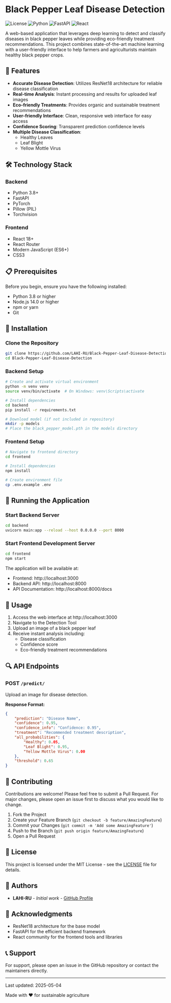 # Black Pepper Leaf Disease Detection

![License](https://img.shields.io/badge/license-MIT-blue.svg)
![Python](https://img.shields.io/badge/python-3.8+-green.svg)
![FastAPI](https://img.shields.io/badge/FastAPI-0.68+-blue.svg)
![React](https://img.shields.io/badge/react-18.0+-61DAFB.svg)

A web-based application that leverages deep learning to detect and classify diseases in black pepper leaves while providing eco-friendly treatment recommendations. This project combines state-of-the-art machine learning with a user-friendly interface to help farmers and agriculturists maintain healthy black pepper crops.

## 🌟 Features

- **Accurate Disease Detection**: Utilizes ResNet18 architecture for reliable disease classification
- **Real-time Analysis**: Instant processing and results for uploaded leaf images
- **Eco-friendly Treatments**: Provides organic and sustainable treatment recommendations
- **User-friendly Interface**: Clean, responsive web interface for easy access
- **Confidence Scoring**: Transparent prediction confidence levels
- **Multiple Disease Classification**:
  - Healthy Leaves
  - Leaf Blight
  - Yellow Mottle Virus

## 🛠️ Technology Stack

### Backend
- Python 3.8+
- FastAPI
- PyTorch
- Pillow (PIL)
- Torchvision

### Frontend
- React 18+
- React Router
- Modern JavaScript (ES6+)
- CSS3

## 📋 Prerequisites

Before you begin, ensure you have the following installed:
- Python 3.8 or higher
- Node.js 14.0 or higher
- npm or yarn
- Git

## 🚀 Installation

### Clone the Repository
```bash
git clone https://github.com/LAHI-RU/Black-Pepper-Leaf-Disease-Detection.git
cd Black-Pepper-Leaf-Disease-Detection
```

### Backend Setup
```bash
# Create and activate virtual environment
python -m venv venv
source venv/bin/activate  # On Windows: venv\Scripts\activate

# Install dependencies
cd backend
pip install -r requirements.txt

# Download model (if not included in repository)
mkdir -p models
# Place the black_pepper_model.pth in the models directory
```

### Frontend Setup
```bash
# Navigate to frontend directory
cd frontend

# Install dependencies
npm install

# Create environment file
cp .env.example .env
```

## 🎯 Running the Application

### Start Backend Server
```bash
cd backend
uvicorn main:app --reload --host 0.0.0.0 --port 8000
```

### Start Frontend Development Server
```bash
cd frontend
npm start
```

The application will be available at:
- Frontend: http://localhost:3000
- Backend API: http://localhost:8000
- API Documentation: http://localhost:8000/docs

## 📖 Usage

1. Access the web interface at http://localhost:3000
2. Navigate to the Detection Tool
3. Upload an image of a black pepper leaf
4. Receive instant analysis including:
   - Disease classification
   - Confidence score
   - Eco-friendly treatment recommendations

## 🔍 API Endpoints

### POST `/predict/`
Upload an image for disease detection.

**Response Format:**
```json
{
    "prediction": "Disease Name",
    "confidence": 0.95,
    "confidence_info": "Confidence: 0.95",
    "treatment": "Recommended treatment description",
    "all_probabilities": {
        "Healthy": 0.05,
        "Leaf Blight": 0.95,
        "Yellow Mottle Virus": 0.00
    },
    "threshold": 0.65
}
```

## 🤝 Contributing

Contributions are welcome! Please feel free to submit a Pull Request. For major changes, please open an issue first to discuss what you would like to change.

1. Fork the Project
2. Create your Feature Branch (`git checkout -b feature/AmazingFeature`)
3. Commit your Changes (`git commit -m 'Add some AmazingFeature'`)
4. Push to the Branch (`git push origin feature/AmazingFeature`)
5. Open a Pull Request

## 📝 License

This project is licensed under the MIT License - see the [LICENSE](LICENSE) file for details.

## 👥 Authors

- **LAHI-RU** - *Initial work* - [GitHub Profile](https://github.com/LAHI-RU)

## 🙏 Acknowledgments

- ResNet18 architecture for the base model
- FastAPI for the efficient backend framework
- React community for the frontend tools and libraries

## 📞 Support

For support, please open an issue in the GitHub repository or contact the maintainers directly.

---
Last updated: 2025-05-04

Made with ❤️ for sustainable agriculture
